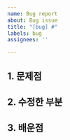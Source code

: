```yaml
---
name: Bug report
about: Bug issue
title: "[bug] #"
labels: bug
assignees: ''

---
```


## 1. 문제점

## 2. 수정한 부분

## 3. 배운점
